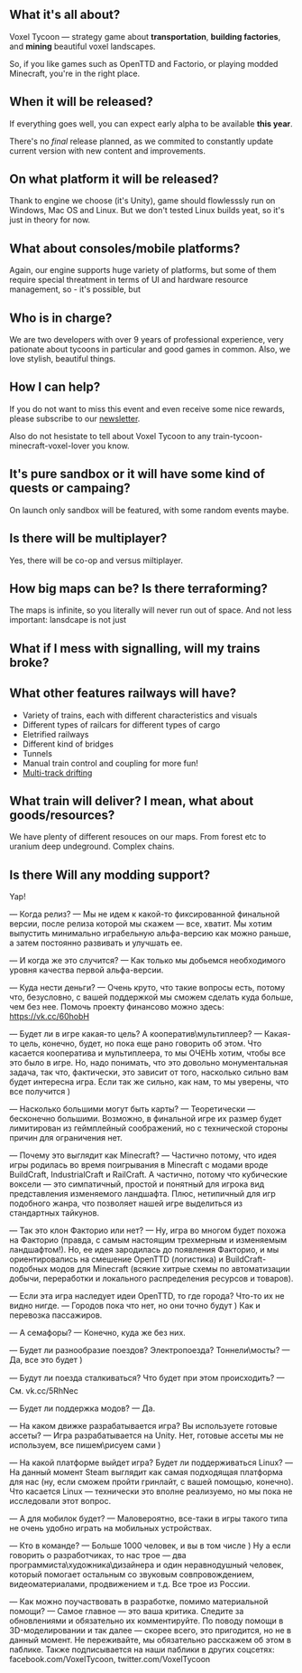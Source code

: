 ## What it's all about?

Voxel Tycoon — strategy game about **transportation**, **building&nbsp;factories**, and **mining** beautiful voxel landscapes.

So, if you like games such as OpenTTD and Factorio, or playing modded Minecraft, you're in the right place.

## When it will be released?

If everything goes well, you can expect early alpha to be available **this year**.

There's no *final* release planned, as we commited to constantly update current version with new content and improvements.

## On what platform it will be released?

Thank to engine we choose (it's Unity), game should flowlesssly run on Windows, Mac OS and Linux. But we don't tested Linux builds yeat,
so it's just in theory for now.

## What about consoles/mobile platforms?

Again, our engine supports huge variety of platforms, but some of them require special threatment in terms of UI and hardware resource management, so - it's possible,
but

## Who is in charge?

We are two developers with over 9 years of professional experience, very pationate about tycoons in particular and good games in common.
Also, we love stylish, beautiful things.

## How I can help?

If you do not want to miss this event and even receive some nice rewards, please subscribe to our [newsletter]({{site.newsletter_url}}).

Also do not hesistate to tell about Voxel Tycoon to any train-tycoon-minecraft-voxel-lover you know.

## It's pure sandbox or it will have some kind of quests or campaing?

On launch only sandbox will be featured, with some random events maybe.

## Is there will be multiplayer?

Yes, there will be co-op and versus miltiplayer.

## How big maps can be? Is there terraforming?

The maps is infinite, so you literally will never run out of space. And not less important: lansdcape is not just

## What if I mess with signalling, will my trains broke?

## What other features railways will have?

* Variety of trains, each with different characteristics and visuals
* Different types of railcars for different types of cargo
* Eletrified railways
* Different kind of bridges
* Tunnels
* Manual train control and coupling for more fun!
* [Multi-track drifting]()

## What train will deliver? I mean, what about goods/resources?

We have plenty of different resouces on our maps. From forest etc to uranium deep undeground. Complex chains.

## Is there Will any modding support?

Yap!


— Когда релиз?
— Мы не идем к какой-то фиксированной финальной версии, после релиза которой мы скажем — все, хватит. Мы хотим выпустить минимально играбельную альфа-версию как можно раньше, а затем постоянно развивать и улучшать ее.

— И когда же это случится?
— Как только мы добьемся необходимого уровня качества первой альфа-версии.

— Куда нести деньги?
— Очень круто, что такие вопросы есть, потому что, безусловно, с вашей поддержкой мы сможем сделать куда больше, чем без нее. Помочь проекту финансово можно здесь: https://vk.cc/60hobH

— Будет ли в игре какая-то цель? А кооператив\мультиплеер?
— Какая-то цель, конечно, будет, но пока еще рано говорить об этом. Что касается кооператива и мультиплеера, то мы ОЧЕНЬ хотим, чтобы все это было в игре. Но, надо понимать, что это довольно монументальная задача, так что, фактически, это зависит от того, насколько сильно вам будет интересна игра. Если так же сильно, как нам, то мы уверены, что все получится )

— Насколько большими могут быть карты?
— Теоретически — бесконечно большими. Возможно, в финальной игре их размер будет лимитирован из геймплейный соображений, но с технической стороны причин для ограничения нет.

— Почему это выглядит как Minecraft?
— Частично потому, что идея игры родилась во время поигрывания в Minecraft с модами вроде BuildCraft, IndustrialCraft и RailCraft. А частично, потому что кубические воксели — это симпатичный, простой и понятный для игрока вид представления изменяемого ландшафта. Плюс, нетипичный для игр подобного жанра, что позволяет нашей игре выделиться из стандартных тайкунов.

— Так это клон Факторио или нет?
— Ну, игра во многом будет похожа на Факторио (правда, с самым настоящим трехмерным и изменяемым ландшафтом!). Но, ее идея зародилась до появления Факторио, и мы ориентировались на смешение OpenTTD (логистика) и BuildСraft-подобных модов для Minecraft (всякие хитрые схемы по автоматизации добычи, переработки и локального распределения ресурсов и товаров).

— Если эта игра наследует идеи OpenTTD, то где города? Что-то их не видно нигде.
— Городов пока что нет, но они точно будут ) Как и перевозка пассажиров.

— А семафоры?
— Конечно, куда же без них.

— Будет ли разнообразие поездов? Электропоезда? Тоннели\мосты?
— Да, все это будет )

— Будут ли поезда сталкиваться? Что будет при этом происходить?
— См. vk.cc/5RhNec

— Будет ли поддержка модов?
— Да.

— На каком движке разрабатывается игра? Вы используете готовые ассеты?
— Игра разрабатывается на Unity. Нет, готовые ассеты мы не используем, все пишем\рисуем сами )

— На какой платформе выйдет игра? Будет ли поддерживаться Linux?
— На данный момент Steam выглядит как самая подходящая платформа для нас (ну, если сможем пройти гринлайт, с вашей помощью, конечно). Что касается Linux — технически это вполне реализуемо, но мы пока не исследовали этот вопрос. 

— А для мобилок будет?
— Маловероятно, все-таки в игры такого типа не очень удобно играть на мобильных устройствах.

— Кто в команде?
— Больше 1000 человек, и вы в том числе ) Ну а если говорить о разработчиках, то нас трое — два программиста\художника\дизайнера и один неравнодушный человек, который помогает остальным со звуковым совпровождением, видеоматериалами, продвижением и т.д. Все трое из России.

— Как можно поучаствовать в разработке, помимо материальной помощи?
— Самое главное — это ваша критика. Следите за обновлениями и обязательно их комментируйте. По поводу помощи в 3D-моделировании и так далее — скорее всего, это пригодится, но не в данный момент. Не переживайте, мы обязательно расскажем об этом в паблике. Также подписывается на наши паблики в других соцсетях: facebook.com/VoxelTycoon, twitter.com/VoxelTycoon 
